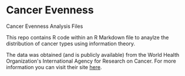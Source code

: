 # Cancer Evenness
Cancer Evenness Analysis Files

This repo contains R code within an R Markdown file to anaylze the distribution of cancer types using information theory.

The data was obtained (and is publicly available) from the World Health Organization's International Agency for Research on Cancer. For more information you can visit their site [here](http://ci5.iarc.fr/CI5I-X/Pages/download.aspx).
